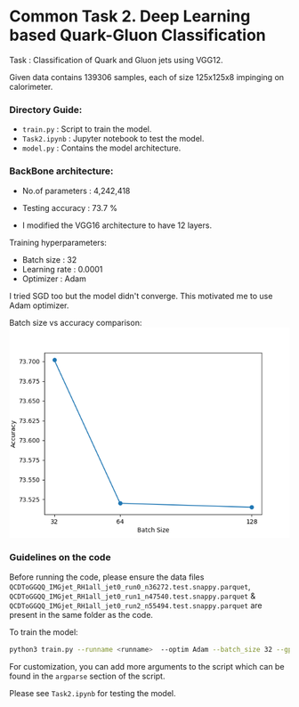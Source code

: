 # Common Task 2.  Deep Learning based Quark-Gluon Classification

Task : Classification of Quark and Gluon jets using VGG12.

Given data contains 139306 samples, each of size 125x125x8 impinging on calorimeter.


### Directory Guide:
* `train.py` : Script to train the model.
* `Task2.ipynb` : Jupyter notebook to test the model.
* `model.py` : Contains the model architecture.

### BackBone architecture:

* No.of parameters :  4,242,418
* Testing accuracy :  73.7 %    

* I modified the VGG16 architecture to have 12 layers. 

Training hyperparameters:
* Batch size : 32
* Learning rate : 0.0001
* Optimizer : Adam

I tried SGD too but the model didn't converge. This motivated me to use Adam optimizer.

Batch size vs accuracy comparison:
![alt text](batch_size.png)

### Guidelines on the code

Before running the code, please ensure the data files `QCDToGGQQ_IMGjet_RH1all_jet0_run0_n36272.test.snappy.parquet`, `QCDToGGQQ_IMGjet_RH1all_jet0_run1_n47540.test.snappy.parquet` & `QCDToGGQQ_IMGjet_RH1all_jet0_run2_n55494.test.snappy.parquet` are present in the same folder as the code.

To train the model:
```bash
python3 train.py --runname <runname>  --optim Adam --batch_size 32 --gpu cuda
```

For customization, you can add more arguments to the script which can be found in the `argparse` section of the script.

Please see `Task2.ipynb` for testing the model.